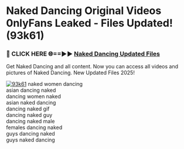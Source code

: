 # Naked Dancing Original Videos 0nlyFans Leaked - Files Updated! (93k61)

<h3>🔴 CLICK HERE 🌐==►► <a href="https://tinyurl.com/up5wt9bj" rel="nofollow">Naked Dancing Updated Files</a></h3>

Get Naked Dancing and all content. Now you can access all videos and pictures of Naked Dancing. New Updated Files 2025!

[![93k61](https://i.imgur.com/ABiUzMV.gif)](https://tinyurl.com/up5wt9bj)
naked women dancing<br>
asian dancing naked<br>
dancing women naked<br>
asian naked dancing<br>
dancing naked gif<br>
dancing naked guy<br>
dancing naked male<br>
females dancing naked<br>
guys dancing naked<br>
guys naked dancing